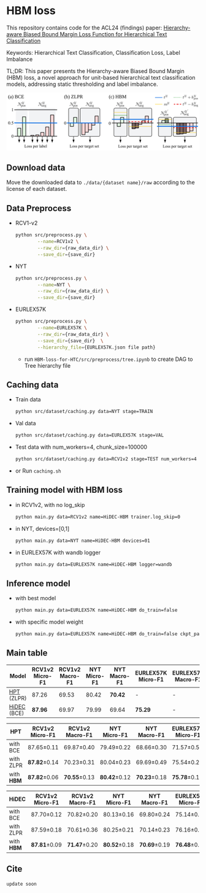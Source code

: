 # HBM loss

This repository contains code for the ACL24 (findings) paper: [Hierarchy-aware Biased Bound Margin Loss Function for Hierarchical Text Classification
](https://openreview.net/forum?id=CBSohZD84m)

Keywords: Hierarchical Text Classification, Classification Loss, Label Imbalance

TL;DR: This paper presents the Hierarchy-aware Biased Bound Margin (HBM) loss, a novel approach for unit-based hierarchical text classification models, addressing static thresholding and label imbalance.

![HBM loss](./figure/fig2.svg)

## Download data
Move the downloaded data to ```./data/{dataset name}/raw``` according to the license of each dataset.

## Data Preprocess
- RCV1-v2

    ```bash
    python src/preprocess.py \
            --name=RCV1v2 \
            --raw_dir={raw_data_dir} \
            --save_dir={save_dir}
    ```
- NYT
    ```bash
    python src/preprocess.py \
            --name=NYT \
            --raw_dir={raw_data_dir} \
            --save_dir={save_dir}
    ```
- EURLEX57K
    ```bash
    python src/preprocess.py \
            --name=EURLEX57K \
            --raw_dir={raw_data_dir} \
            --save_dir={save_dir}  \
            --hierarchy_file={EURLEX57K.json file path}
    ```
    + run ```HBM-loss-for-HTC/src/preprocess/tree.ipynb``` to create DAG to Tree hierarchy file

## Caching data

- Train data
    ```bash
    python src/dataset/caching.py data=NYT stage=TRAIN
    ```

- Val data
    ```bash
    python src/dataset/caching.py data=EURLEX57K stage=VAL
    ```

- Test data with num_workers=4, chunk_size=100000
    ```bash
    python src/dataset/caching.py data=RCV1v2 stage=TEST num_workers=4 chunk_size=100000
    ```

- or Run ```caching.sh```

## Training model with HBM loss

- in RCV1v2, with no log_skip

    ```bash
    python main.py data=RCV1v2 name=HiDEC-HBM trainer.log_skip=0
    ```

- in NYT, devices=[0,1]

    ```bash
    python main.py data=NYT name=HiDEC-HBM devices=01
    ```

- in EURLEX57K with wandb logger

    ```bash
    python main.py data=EURLEX57K name=HiDEC-HBM logger=wandb
    ```

## Inference model
- with best model

    ```bash
    python main.py data=EURLEX57K name=HiDEC-HBM do_train=false
    ```

- with specific model weight
    
    ```bash
    python main.py data=EURLEX57K name=HiDEC-HBM do_train=false ckpt_path={~.ckpt file path}
    ```

## Main table


| Model | RCV1v2 Micro-F1 | RCV1v2 Macro-F1 | NYT Micro-F1 | NYT Macro-F1 | EURLEX57K Micro-F1 | EURLEX57K Macro-F1 |
|------------|----------|-----------|--------|----------|---------|--------|
|  [HPT](https://aclanthology.org/2022.emnlp-main.246/) (ZLPR) | 87.26 | 69.53 | 80.42 | **70.42** | - | - |
| [HiDEC](https://ojs.aaai.org/index.php/AAAI/article/view/26520) (BCE) | **87.96** | 69.97 | 79.99 | 69.64 | **75.29** | - |

| HPT | RCV1v2 Micro-F1 | RCV1v2 Macro-F1 | NYT Micro-F1 | NYT Macro-F1 | EURLEX57K Micro-F1 | EURLEX57K Macro-F1 |
|-------|----------|-----------|--------|----------|---------|--------|
| with BCE  | 87.65±0.11 | 69.87±0.40 | 79.49±0.22 | 68.66±0.30 | 71.57±0.58 | 25.34±0.59 |
| with ZLPR | **87.82**±0.14 | 70.23±0.31 | 80.04±0.23 | 69.69±0.49 | 75.54±0.20 | 28.46±0.26 |
| with **HBM**  | **87.82**±0.06 | **70.55**±0.13 | **80.42**±0.12 | **70.23**±0.18 | **75.78**±0.15 | **28.70**±0.22 |

| HiDEC | RCV1v2 Micro-F1 | RCV1v2 Macro-F1 | NYT Micro-F1 | NYT Macro-F1 | EURLEX57K Micro-F1 | EURLEX57K Macro-F1 |
|-------|----------|-----------|--------|----------|---------|--------|
| with BCE   | 87.70±0.12 | 70.82±0.20 | 80.13±0.16 | 69.80±0.24 | 75.14±0.19 | 27.91±0.11 |
| with ZLPR  | 87.59±0.18 | 70.61±0.36 | 80.25±0.21 | 70.14±0.23 | 76.16±0.16 | 28.68±0.15 |
| with **HBM**   | **87.81**±0.09 | **71.47**±0.20 | **80.52**±0.18 | **70.69**±0.19 | **76.48**±0.12 | **28.77**±0.11 |


## Cite

```bigquery
update soon
```